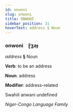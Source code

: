 ```yaml
---
id: onwoni
slug: onwoni
title: ONWONİ
sidebar_position: 31
hoverText: address § Noun
---
```


### onwoni&emsp;<span kind="abugida">ɽ̃ʒƨɟ</span>

*address* **§** Noun

**Verb**: to be an address

**Noun**: address

**Modifier**: address-related

Swahili anwani undefined

*Niger-Congo Language Family*